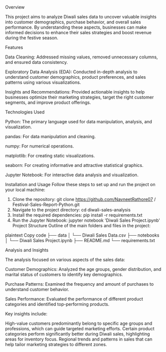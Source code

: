 Overview

This project aims to analyze Diwali sales data to uncover valuable insights into customer demographics, purchase behavior, and overall sales performance. By understanding these aspects, businesses can make informed decisions to enhance their sales strategies and boost revenue during the festive season.

Features

Data Cleaning: Addressed missing values, removed unnecessary columns, and ensured data consistency.

Exploratory Data Analysis (EDA): Conducted in-depth analysis to understand customer demographics, product preferences, and sales patterns using various visualizations.

Insights and Recommendations: Provided actionable insights to help businesses optimize their marketing strategies, target the right customer segments, and improve product offerings.

Technologies Used

Python: The primary language used for data manipulation, analysis, and visualization.

pandas: For data manipulation and cleaning.

numpy: For numerical operations.

matplotlib: For creating static visualizations.

seaborn: For creating informative and attractive statistical graphics.

Jupyter Notebook: For interactive data analysis and visualization.

Installation and Usage
Follow these steps to set up and run the project on your local machine:

1. Clone the repository:
   git clone https://github.com/NavneetRathore07
/
Festival-Sales-Report-Python.git
2. Navigate to the project directory:
   cd diwali-sales-analysis
3. Install the required dependencies:
   pip install -r requirements.txt
4. Run the Jupyter Notebook:
   jupyter notebook 'Diwali Sales Project.ipynb'
Project Structure
Outline of the main folders and files in the project:

plaintext
Copy code
├── data
│   └── Diwali Sales Data.csv
├── notebooks
│   └── Diwali Sales Project.ipynb
├── README.md
└── requirements.txt

Analysis and Insights

The analysis focused on various aspects of the sales data:


Customer Demographics: Analyzed the age groups, gender distribution, and marital status of customers to identify key demographics.

Purchase Patterns: Examined the frequency and amount of purchases to understand customer behavior.

Sales Performance: Evaluated the performance of different product categories and identified top-performing products.

Key insights include:

High-value customers predominantly belong to specific age groups and professions, which can guide targeted marketing efforts.
Certain product categories perform significantly better during Diwali sales, highlighting areas for inventory focus.
Regional trends and patterns in sales that can help tailor marketing strategies to different zones.
